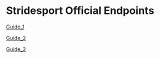 # Stridesport Official Endpoints

[Guide_1](https://www.youtube.com/watch?v=H9Blu0kWdZE)


[Guide_2](https://www.youtube.com/watch?v=0A_GCXBCNUQ)

[Guide_2](https://www.youtube.com/watch?v=f270BoTicMA)
